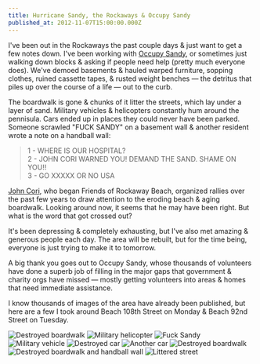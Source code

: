 ```yaml
---
title: Hurricane Sandy, the Rockaways & Occupy Sandy
published_at: 2012-11-07T15:00:00.000Z
---
```


I've been out in the Rockaways the past couple days & just want to get a few
notes down. I've been working with [Occupy Sandy](http://occupysandy.com), or
sometimes just walking down blocks & asking if people need help (pretty much
everyone does). We've demoed basements & hauled warped furniture, sopping
clothes, ruined cassette tapes, & rusted weight benches &mdash; the detritus
that piles up over the course of a life &mdash; out to the curb.

The boardwalk is gone & chunks of it litter the streets, which lay under a layer
of sand. Military vehicles & helicopters constantly hum around the pennisula.
Cars ended up in places they could never have been parked. Someone scrawled
"FUCK SANDY" on a basement wall & another resident wrote a note on a handball
wall:

> 1 - WHERE IS OUR HOSPITAL?<br /> 2 - JOHN CORI WARNED YOU! DEMAND THE SAND.
> SHAME ON YOU!!<br /> 3 - GO XXXXX OR NO USA

[John Cori][0], who began Friends of Rockaway Beach, organized rallies over the
past few years to draw attention to the eroding beach & aging boardwalk. Looking
around now, it seems that he may have been right. But what is the word that got
crossed out?

It's been depressing & completely exhausting, but I've also met amazing &
generous people each day. The area will be rebuilt, but for the time being,
everyone is just trying to make it to tomorrow.

A big thank you goes out to Occupy Sandy, whose thousands of volunteers have
done a superb job of filling in the major gaps that government & charity orgs
have missed &mdash; mostly getting volunteers into areas & homes that need
immediate assistance.

I know thousands of images of the area have already been published, but here are
a few I took around Beach 108th Street on Monday & Beach 92nd Street on Tuesday.

[0]: http://www.rockawave.com/news/2011-08-05/Top_Stories/New_Group_Seeks_to_Save_Rockaways_Beaches.html

![Destroyed boardwalk](/img/hurricane-sandy/IMG_2640.jpg)
![Military helicopter](/img/hurricane-sandy/IMG_2646.jpg)
![Fuck Sandy](/img/hurricane-sandy/IMG_2649.jpg)
![Military vehicle](/img/hurricane-sandy/IMG_2658.jpg)
![Destroyed car](/img/hurricane-sandy/IMG_2664.jpg)
![Another car](/img/hurricane-sandy/IMG_2666.jpg)
![Destroyed boardwalk](/img/hurricane-sandy/IMG_2675.jpg)
![Destroyed boardwalk and handball wall](/img/hurricane-sandy/IMG_2676.jpg)
![Littered street](/img/hurricane-sandy/IMG_2680.jpg)

